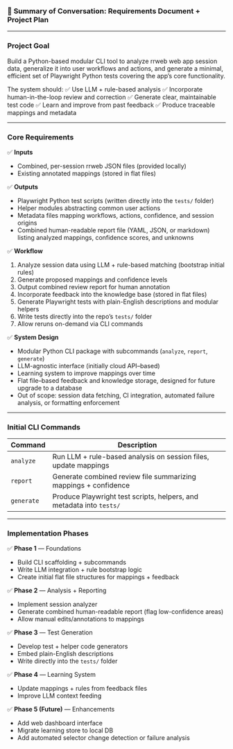 ### 📄 **Summary of Conversation: Requirements Document + Project Plan**

---

### **Project Goal**

Build a Python-based modular CLI tool to analyze rrweb web app session data, generalize it into user workflows and actions, and generate a minimal, efficient set of Playwright Python tests covering the app’s core functionality.

The system should:
✅ Use LLM + rule-based analysis
✅ Incorporate human-in-the-loop review and correction
✅ Generate clear, maintainable test code
✅ Learn and improve from past feedback
✅ Produce traceable mappings and metadata

---

### **Core Requirements**

✅ **Inputs**

* Combined, per-session rrweb JSON files (provided locally)
* Existing annotated mappings (stored in flat files)

✅ **Outputs**

* Playwright Python test scripts (written directly into the `tests/` folder)
* Helper modules abstracting common user actions
* Metadata files mapping workflows, actions, confidence, and session origins
* Combined human-readable report file (YAML, JSON, or markdown) listing analyzed mappings, confidence scores, and unknowns

✅ **Workflow**

1. Analyze session data using LLM + rule-based matching (bootstrap initial rules)
2. Generate proposed mappings and confidence levels
3. Output combined review report for human annotation
4. Incorporate feedback into the knowledge base (stored in flat files)
5. Generate Playwright tests with plain-English descriptions and modular helpers
6. Write tests directly into the repo’s `tests/` folder
7. Allow reruns on-demand via CLI commands

✅ **System Design**

* Modular Python CLI package with subcommands (`analyze`, `report`, `generate`)
* LLM-agnostic interface (initially cloud API–based)
* Learning system to improve mappings over time
* Flat file–based feedback and knowledge storage, designed for future upgrade to a database
* Out of scope: session data fetching, CI integration, automated failure analysis, or formatting enforcement

---

### **Initial CLI Commands**

| Command    | Description                                                          |
| ---------- | -------------------------------------------------------------------- |
| `analyze`  | Run LLM + rule-based analysis on session files, update mappings      |
| `report`   | Generate combined review file summarizing mappings + confidence      |
| `generate` | Produce Playwright test scripts, helpers, and metadata into `tests/` |

---

### **Implementation Phases**

✅ **Phase 1** — Foundations

* Build CLI scaffolding + subcommands
* Write LLM integration + rule bootstrap logic
* Create initial flat file structures for mappings + feedback

✅ **Phase 2** — Analysis + Reporting

* Implement session analyzer
* Generate combined human-readable report (flag low-confidence areas)
* Allow manual edits/annotations to mappings

✅ **Phase 3** — Test Generation

* Develop test + helper code generators
* Embed plain-English descriptions
* Write directly into the `tests/` folder

✅ **Phase 4** — Learning System

* Update mappings + rules from feedback files
* Improve LLM context feeding

✅ **Phase 5 (Future)** — Enhancements

* Add web dashboard interface
* Migrate learning store to local DB
* Add automated selector change detection or failure analysis

